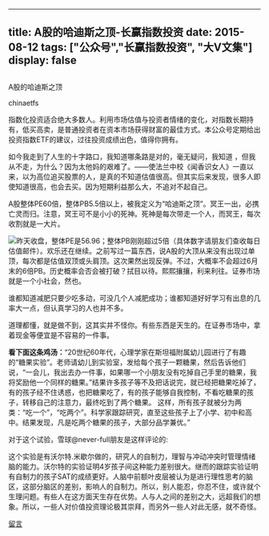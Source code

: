 
---
title:  A股的哈迪斯之顶-长赢指数投资
date: 2015-08-12
tags: ["公众号","长赢指数投资", "大V文集"]
display: false
---


## 



A股的哈迪斯之顶




chinaetfs




指数化投资适合绝大多数人。利用市场估值与投资者情绪的变化，对指数长期持有，低买高卖，是普通投资者在资本市场获得财富的最佳方式。本公众号定期给出投资指数ETF的建议，过往投资成绩出色，值得你拥有。


如今我走到了人生的十字路口，我知道哪条路是对的，毫无疑问，我知道 ，但我从不走，为什么？因为太他妈的艰难了。——使法兰中校《闻香识女人》一直以来，以为高位追买股票的人，是真的不知道估值很高。但其实后来发现，很多人即使知道很高，也会去买。因为短期利益那么大，不追对不起自己。

A股整体PE60倍，整体PB5.5倍以上，被我定义为“哈迪斯之顶”。冥王一出，必携亡灵而归。注意，冥王可不是小小的死神。死神是每次带走一个人，而冥王，每次收割就是一大片。

<img src="http://mmbiz.qpic.cn/mmbiz/SEPick5M9xjNwmHH7cyV1IzrkEVhCptFRKGS5HZqOPyLfjdJGdPPfAoWp0pozd1e4HXd4hEicch3lvhKPDSjmVcQ/0?wx_fmt=jpeg" data-type="jpeg" data-w="" data-ratio="0.5801980198019802" data-s="300,640"/>昨天收盘，整体PE是56.96；整体PB刚刚超过5倍（具体数字请朋友们查收每日估值邮件）。欢乐还在继续。之前写过一篇东西，说A股的大顶从来没有出现过单顶，每次都是估值双顶或头肩顶。这次果然出现反弹。不过，大概率不会超过6月末的6倍PB。历史概率会否会被打破？拭目以待。熙熙攘攘，利来利往。证券市场就是一个小社会，然也。



谁都知道减肥只要少吃多动，可没几个人减肥成功；谁都知道好好学习有出息的几率大一点，但认真学习的人也并不多。



道理都懂，就是做不到，这其实并不怪你。有些东西是天生的。在证券市场中，拿着现金等便宜是不容易的一件事。





**看下面这条鸡汤：**“20世纪60年代，心理学家在斯坦福附属幼儿园进行了有趣的“糖果实验”。老师请幼儿到实验室，发给每个孩子一颗糖果，然后告诉他们说，“一会儿，我出去办一件事，如果哪一个小朋友没有吃掉自己手里的糖果，我将奖励他一个同样的糖果。”结果许多孩子等不及把话说完，就已经把糖果吃掉了，有的孩子经不住诱惑，也把糖果吃了，有的孩子能够自我控制，不看吃糖果的孩子，转移自己的注意力，最终吃到了两个糖果。 这样，所有孩子就被分为两类：“吃一个”，“吃两个”。科学家跟踪研究，直至这些孩子上了小学、初中和高中。结果发现，凡是吃两个糖果的孩子，大部分品学兼优。”





对于这个试验，雪球@never-full朋友是这样评论的:



这个实验是有沃尔特.米歇尔做的，研究人的自制力，理智与冲动冲突时管理情绪脑的能力。沃尔特的实验证明4岁孩子间这种能力差别很大。继而的跟踪实验证明有自制力的孩子SAT的成绩更好。人脑中前额叶皮层被认为是进行理性思考的脑区，这部分脑区的差别，影响人的自制力。所以，别人能忍，你忍不住，或许就个生理问题。有些人在这方面天生存在优势。人与人之间的差别之大，远超我们的想象。所以，一些人对价值投资理论极其崇拜，而另外一些人对此无感，就不奇怪。









[留言](javascript:;)


